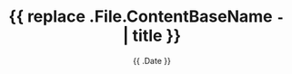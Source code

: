 ---
title: '{{ replace .File.ContentBaseName `-` ` ` | title }}'
date: '{{ .Date }}'
summary: ''
---
